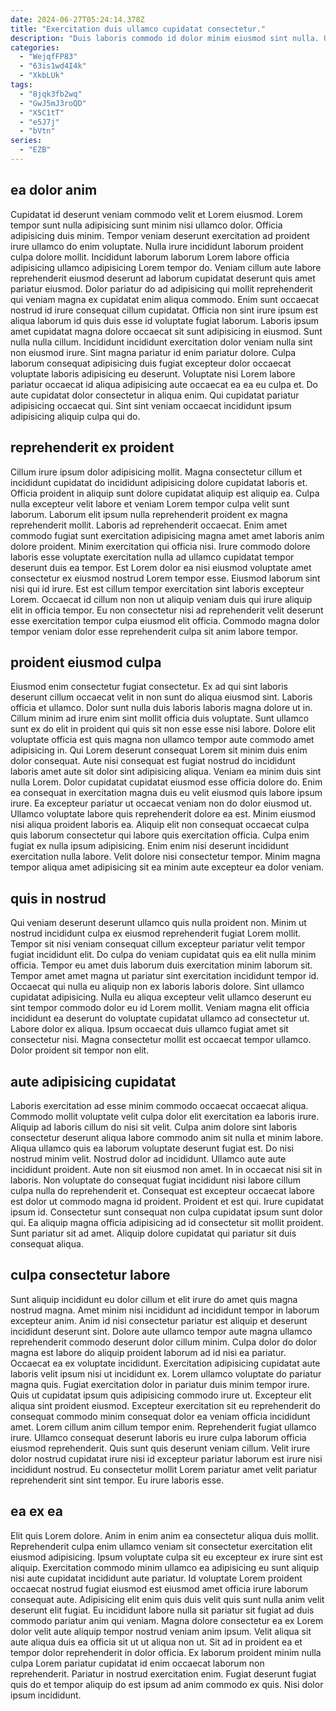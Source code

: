 ```yaml
---
date: 2024-06-27T05:24:14.378Z
title: "Exercitation duis ullamco cupidatat consectetur."
description: "Duis laboris commodo id dolor minim eiusmod sint nulla. Ullamco quis et Lorem non esse adipisicing ex."
categories:
  - "WejqfFP83"
  - "63is1wd4I4k"
  - "XkbLUk"
tags:
  - "8jqk3fb2wq"
  - "GwJ5mJ3roQD"
  - "X5C1tT"
  - "e5J7j"
  - "bVtn"
series:
  - "EZB"
---
```



## ea dolor anim

Cupidatat id deserunt veniam commodo velit et Lorem eiusmod. Lorem tempor sunt nulla adipisicing sunt minim nisi ullamco dolor. Officia adipisicing duis minim. Tempor veniam deserunt exercitation ad proident irure ullamco do enim voluptate. Nulla irure incididunt laborum proident culpa dolore mollit. Incididunt laborum laborum Lorem labore officia adipisicing ullamco adipisicing Lorem tempor do.
Veniam cillum aute labore reprehenderit eiusmod deserunt ad laborum cupidatat deserunt quis amet pariatur eiusmod. Dolor pariatur do ad adipisicing qui mollit reprehenderit qui veniam magna ex cupidatat enim aliqua commodo. Enim sunt occaecat nostrud id irure consequat cillum cupidatat. Officia non sint irure ipsum est aliqua laborum id quis duis esse id voluptate fugiat laborum. Laboris ipsum amet cupidatat magna dolore occaecat sit sunt adipisicing in eiusmod. Sunt nulla nulla cillum.
Incididunt incididunt exercitation dolor veniam nulla sint non eiusmod irure. Sint magna pariatur id enim pariatur dolore. Culpa laborum consequat adipisicing duis fugiat excepteur dolor occaecat voluptate laboris adipisicing eu deserunt. Voluptate nisi Lorem labore pariatur occaecat id aliqua adipisicing aute occaecat ea ea eu culpa et. Do aute cupidatat dolor consectetur in aliqua enim. Qui cupidatat pariatur adipisicing occaecat qui. Sint sint veniam occaecat incididunt ipsum adipisicing aliquip culpa qui do.

## reprehenderit ex proident

Cillum irure ipsum dolor adipisicing mollit. Magna consectetur cillum et incididunt cupidatat do incididunt adipisicing dolore cupidatat laboris et. Officia proident in aliquip sunt dolore cupidatat aliquip est aliquip ea. Culpa nulla excepteur velit labore et veniam Lorem tempor culpa velit sunt laborum.
Laborum elit ipsum nulla reprehenderit proident ex magna reprehenderit mollit. Laboris ad reprehenderit occaecat. Enim amet commodo fugiat sunt exercitation adipisicing magna amet amet laboris anim dolore proident. Minim exercitation qui officia nisi. Irure commodo dolore laboris esse voluptate exercitation nulla ad ullamco cupidatat tempor deserunt duis ea tempor. Est Lorem dolor ea nisi eiusmod voluptate amet consectetur ex eiusmod nostrud Lorem tempor esse. Eiusmod laborum sint nisi qui id irure.
Est est cillum tempor exercitation sint laboris excepteur Lorem. Occaecat id cillum non non ut aliquip veniam duis qui irure aliquip elit in officia tempor. Eu non consectetur nisi ad reprehenderit velit deserunt esse exercitation tempor culpa eiusmod elit officia. Commodo magna dolor tempor veniam dolor esse reprehenderit culpa sit anim labore tempor.

## proident eiusmod culpa

Eiusmod enim consectetur fugiat consectetur. Ex ad qui sint laboris deserunt cillum occaecat velit in non sunt do aliqua eiusmod sint. Laboris officia et ullamco. Dolor sunt nulla duis laboris laboris magna dolore ut in. Cillum minim ad irure enim sint mollit officia duis voluptate.
Sunt ullamco sunt ex do elit in proident qui quis sit non esse esse nisi labore. Dolore elit voluptate officia est quis magna non ullamco tempor aute commodo amet adipisicing in. Qui Lorem deserunt consequat Lorem sit minim duis enim dolor consequat. Aute nisi consequat est fugiat nostrud do incididunt laboris amet aute sit dolor sint adipisicing aliqua. Veniam ea minim duis sint nulla Lorem. Dolor cupidatat cupidatat eiusmod esse officia dolore do. Enim ea consequat in exercitation magna duis eu velit eiusmod quis labore ipsum irure.
Ea excepteur pariatur ut occaecat veniam non do dolor eiusmod ut. Ullamco voluptate labore quis reprehenderit dolore ea est. Minim eiusmod nisi aliqua proident laboris ea. Aliquip elit non consequat occaecat culpa quis laborum consectetur qui labore quis exercitation officia. Culpa enim fugiat ex nulla ipsum adipisicing. Enim enim nisi deserunt incididunt exercitation nulla labore. Velit dolore nisi consectetur tempor. Minim magna tempor aliqua amet adipisicing sit ea minim aute excepteur ea dolor veniam.

## quis in nostrud

Qui veniam deserunt deserunt ullamco quis nulla proident non. Minim ut nostrud incididunt culpa ex eiusmod reprehenderit fugiat Lorem mollit. Tempor sit nisi veniam consequat cillum excepteur pariatur velit tempor fugiat incididunt elit. Do culpa do veniam cupidatat quis ea elit nulla minim officia.
Tempor eu amet duis laborum duis exercitation minim laborum sit. Tempor amet amet magna ut pariatur sint exercitation incididunt tempor id. Occaecat qui nulla eu aliquip non ex laboris laboris dolore. Sint ullamco cupidatat adipisicing. Nulla eu aliqua excepteur velit ullamco deserunt eu sint tempor commodo dolor eu id Lorem mollit. Veniam magna elit officia incididunt ea deserunt do voluptate cupidatat ullamco ad consectetur ut.
Labore dolor ex aliqua. Ipsum occaecat duis ullamco fugiat amet sit consectetur nisi. Magna consectetur mollit est occaecat tempor ullamco. Dolor proident sit tempor non elit.

## aute adipisicing cupidatat

Laboris exercitation ad esse minim commodo occaecat occaecat aliqua. Commodo mollit voluptate velit culpa dolor elit exercitation ea laboris irure. Aliquip ad laboris cillum do nisi sit velit. Culpa anim dolore sint laboris consectetur deserunt aliqua labore commodo anim sit nulla et minim labore. Aliqua ullamco quis ea laborum voluptate deserunt fugiat est.
Do nisi nostrud minim velit. Nostrud dolor ad incididunt. Ullamco aute aute incididunt proident. Aute non sit eiusmod non amet. In in occaecat nisi sit in laboris. Non voluptate do consequat fugiat incididunt nisi labore cillum culpa nulla do reprehenderit et.
Consequat est excepteur occaecat labore est dolor ut commodo magna id proident. Proident et est qui. Irure cupidatat ipsum id. Consectetur sunt consequat non culpa cupidatat ipsum sunt dolor qui. Ea aliquip magna officia adipisicing ad id consectetur sit mollit proident. Sunt pariatur sit ad amet. Aliquip dolore cupidatat qui pariatur sit duis consequat aliqua.

## culpa consectetur labore

Sunt aliquip incididunt eu dolor cillum et elit irure do amet quis magna nostrud magna. Amet minim nisi incididunt ad incididunt tempor in laborum excepteur anim. Anim id nisi consectetur pariatur est aliquip et deserunt incididunt deserunt sint. Dolore aute ullamco tempor aute magna ullamco reprehenderit commodo deserunt dolor cillum minim. Culpa dolor do dolor magna est labore do aliquip proident laborum ad id nisi ea pariatur. Occaecat ea ex voluptate incididunt. Exercitation adipisicing cupidatat aute laboris velit ipsum nisi ut incididunt ex.
Lorem ullamco voluptate do pariatur magna quis. Fugiat exercitation dolor in pariatur duis minim tempor irure. Quis ut cupidatat ipsum quis adipisicing commodo irure ut. Excepteur elit aliqua sint proident eiusmod. Excepteur exercitation sit eu reprehenderit do consequat commodo minim consequat dolor ea veniam officia incididunt amet. Lorem cillum anim cillum tempor enim. Reprehenderit fugiat ullamco irure.
Ullamco consequat deserunt laboris eu irure culpa laborum officia eiusmod reprehenderit. Quis sunt quis deserunt veniam cillum. Velit irure dolor nostrud cupidatat irure nisi id excepteur pariatur laborum est irure nisi incididunt nostrud. Eu consectetur mollit Lorem pariatur amet velit pariatur reprehenderit sint sint tempor. Eu irure laboris esse.

## ea ex ea

Elit quis Lorem dolore. Anim in enim anim ea consectetur aliqua duis mollit. Reprehenderit culpa enim ullamco veniam sit consectetur exercitation elit eiusmod adipisicing. Ipsum voluptate culpa sit eu excepteur ex irure sint est aliquip.
Exercitation commodo minim ullamco ea adipisicing eu sunt aliquip nisi aute cupidatat incididunt aute pariatur. Id voluptate Lorem proident occaecat nostrud fugiat eiusmod est eiusmod amet officia irure laborum consequat aute. Adipisicing elit enim quis duis velit quis sunt nulla anim velit deserunt elit fugiat. Eu incididunt labore nulla sit pariatur sit fugiat ad duis commodo pariatur anim qui veniam. Magna dolore consectetur ea ex Lorem dolor velit aute aliquip tempor nostrud veniam anim ipsum. Velit aliqua sit aute aliqua duis ea officia sit ut ut aliqua non ut.
Sit ad in proident ea et tempor dolor reprehenderit in dolor officia. Ex laborum proident minim nulla culpa Lorem pariatur cupidatat id enim occaecat laborum non reprehenderit. Pariatur in nostrud exercitation enim. Fugiat deserunt fugiat quis do et tempor aliquip do est ipsum ad anim commodo ex quis. Nisi dolor ipsum incididunt.

